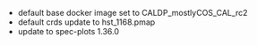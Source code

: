 - default base docker image set to CALDP_mostlyCOS_CAL_rc2
- default crds update to hst_1168.pmap
- update to spec-plots 1.36.0
